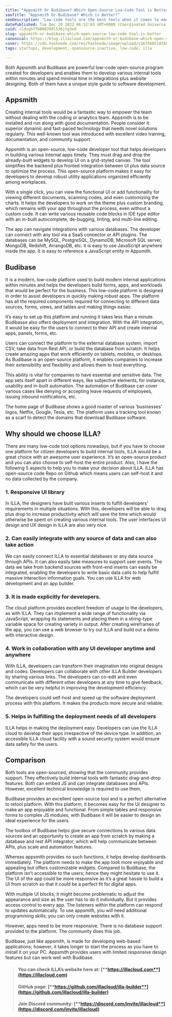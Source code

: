 ```yaml
---
title: "Appsmith Or Budibase? Which Open-Source Low-Code Tool is Better?"
seoTitle: "Appsmith Or Budibase? Which is Better?"
seoDescription: "Low-code tools are the best tools when it comes to managing a business. ILLA is one of the finest low-code tools for small businesses."
datePublished: Tue Dec 20 2022 06:52:03 GMT+0000 (Coordinated Universal Time)
cuid: cldsgh7f6000709l536jtg3v0
slug: appsmith-or-budibase-which-open-source-low-code-tool-is-better
canonical: https://blog.illacloud.com/appsmith-or-budibase-which-open-source-low-code-tool-is-better/
cover: https://cdn.hashnode.com/res/hashnode/image/upload/v1675665193586/279f5862-4c03-4b32-850e-5d4f4b353d3b.png
tags: startups, development, opensource-inactive, low-code, illa

---
```


Both Appsmith and Budibase are powerful low-code open-source program created for developers and enables them to develop various internal tools within minutes and spend minimal time in integrations plus website designing. Both of them have a unique style guide to software development.

## [**​**](https://www.illacloud.com/blog/which-open-source-low-code-tool-is-better#appsmith)**Appsmith**

Creating internal tools would be a fantastic way to empower the team without dealing with the coding or analytics team. Appsmith is to be installed and run along with good documentation. People consider it superior dynamic and fast-paced technology that needs novel solutions regularly. This well-known tool was introduced with excellent video training, documentation, and community support.

Appsmith is an open-source, low-code developer tool that helps developers in building various internal apps timely. They must drag and drop the already-built widgets to develop UI on a grid-styled canvas. The tool simplifies the backend plus fronted integration between UI plus data source to optimize the process. This open-source platform makes it easy for developers to develop robust utility applications organized efficiently among workplaces.

With a single click, you can view the functional UI or add functionality for viewing different documents, scanning codes, and even customizing the charts. It helps the developers to work on the theme plus custom branding, which remains with your app throughout the process, even without a custom code. It can write various reusable code blocks in IDE type editor with an in-built autocomplete, de-bugging, linting, and multi-line editing.

The app can navigate integrations with various databases. The developer can connect with any tool via a SaaS connector or API plugins. The databases can be MySQL, PostgreSQL, DynamoDB, Microsoft SQL server, MongoDB, Redshift, ArrangoDB, etc. it is easy to use JavaScript anywhere inside the app. It is easy to reference a JavaScript entity in Appsmith.

## [**​**](https://www.illacloud.com/blog/which-open-source-low-code-tool-is-better#budibase)**Budibase**

It is a modern, low-code platform used to build modern internal applications within minutes and helps the developers build forms, apps, and workloads that would be perfect for the business. This low-code platform is designed in order to assist developers in quickly making robust apps. The platform has all the required components required for connecting to different data sources, forms, views, and tables and making things easier.

It’s easy to set up this platform and running it takes less than a minute. Budibasse also offers deployment and integration. With the API integration, it would be easy for the users to connect to their API and create internal apps, panels, forms, etc.

Users can connect the platform to the external database system, import CSV, take data from Rest API, or build the database from scratch. It helps create amazing apps that work efficiently on tablets, mobiles, or desktops. As Budibase is an open-source platform, it enables companies to increase their extensibility and flexibility and allows them to host everything.

This ability is vital for companies to have essential and sensitive data. The app sets itself apart in different ways, like subjective elements, for instance, usability and in-built automation. The automation of Budibase can cover various cases like denying or accepting leave requests of employees, issuing inbound notifications, etc.

The home page of Budibase shows a good roaster of various ‘businesses’ logos, Netflix, Google, Tesla, etc. The platform uses a tracking tool known as a scarf to detect the domains that download Budibase software.

## **Why should we choose ILLA?**

There are many low-code tool options nowadays, but if you have to choose one platform for citizen developers to build internal tools, ILLA would be a great choice with an awesome user experience. It’s an open-source product and you can also choose to self-host the entire product. Also, I have the following 5 aspects to help you to make your decision about ILLA. ILLA has open-source code Repo on Github which means users can self-host it and no data collected by the company.

### [**​**](https://www.illacloud.com/blog/which-open-source-low-code-tool-is-better#1-responsive-ui-library)**1\. Responsive UI library**

In ILLA, the designers have built various inserts to fulfill developers’ requirements in multiple situations. With this, developers will be able to drag plus drop to increase productivity which will save the time which would otherwise be spent on creating various internal tools. The user interfaces UI design and UX design in ILLA are also very nice.

### [**​**](https://www.illacloud.com/blog/which-open-source-low-code-tool-is-better#2-can-easily-integrate-with-any-source-of-data-and-can-also-take-action)**2\. Can easily integrate with any source of data and can also take action**

We can easily connect ILLA to essential databases or any data source through APIs. It can also easily take measures to support user events. The data we take from backend sources with front-end inserts can easily be integrated, enabling the developers to write basic data calls to help fulfill massive interaction information goals. You can use ILLA for web development and an app builder.

### [**​**](https://www.illacloud.com/blog/which-open-source-low-code-tool-is-better#3-it-is-made-explicitly-for-developers)**3\. It is made explicitly for developers.**

The cloud platform provides excellent freedom of usage to the developers, as with ILLA. They can implement a wide range of functionality via JavaScript, wrapping its statements and placing them in a string-type variable space for creating variety in output. After creating wireframes of the app, you can use a web browser to try out ILLA and build out a demo with interactive design.

### [**​**](https://www.illacloud.com/blog/which-open-source-low-code-tool-is-better#4-work-in-collaboration-with-any-ui-developer-anytime-and-anywhere)**4\. Work in collaboration with any UI developer anytime and anywhere**

With ILLA, developers can transform their imagination into original designs and codes. Developers can collaborate with other ILLA Builder developers by sharing various links. The developers can co-edit and even communicate with different other developers at any time to give feedback, which can be very helpful in improving the development efficiency.

The developers could self-host and speed up the software deployment process with this platform. It makes the products more secure and reliable.

### [**​**](https://www.illacloud.com/blog/which-open-source-low-code-tool-is-better#5-helps-in-fulfilling-the-deployment-needs-of-all-developers)**5\. Helps in fulfilling the deployment needs of all developers**

ILLA helps in making the deployment easy. Developers can use the ILLA cloud to develop their apps irrespective of the device type. In addition, an accessible ILLA cloud facility with a sound security system would ensure data safety for the users.

## [**​**](https://www.illacloud.com/blog/which-open-source-low-code-tool-is-better#comparison)**Comparison**

Both tools are open-sourced, showing that the community provides support. They effectively build internal tools with fantastic drag-and-drop features. Both can embed JS and can integrate databases and APIs. However, excellent technical knowledge is required to use them.

Budibase provides an excellent open-source tool and is a perfect alternative to retool platform. With this platform, it becomes easy for the UI designer to make an app enjoyable and functional. From simple tables and responsive forms to complex JS modules, with Budibase it will be easier to design an ideal experience for the users.

The toolbox of Budibase helps give secure connections to various data sources and an opportunity to create an app from scratch by making a database and rest API integrator, which will help communicate between APIs, plus scale and automation features.

Whereas appsmith provides no such functions, it helps develop dashboards immediately. The platform needs to make the app look more enjoyable and appealing but offers customizable widgets. Compared to Budibase, the platform isn’t accessible to the users; hence they might hesitate to use it. The UI of the app could be more responsive as it’s a great hassle to build a UI from scratch so that it could be a perfect fit for digital apps.

With multiple UI blocks, it might become problematic to adjust the appearance and size as the user has to do it individually. But it provides access control to every app. The listeners within the platform can respond to updates automatically. To use appsmith, you will need additional programming skills; you can only create websites with it.

However, apps need to be more responsive. There is no database support provided to the platform. The community does this job.

Budibase, just like appsmith, is made for developing web-based applications; however, it takes longer to start the process as you have to install it on your PC. Appsmith provides users with limited responsive design features but can work well with Budibase.

> #### **You can check ILLA’s website here at:** [**https://illacloud.com**](https://illacloud.com)
> 
> #### **GitHub page:** [**https://github.com/illacloud/illa-builder**](https://github.com/illacloud/illa-builder)
> 
> #### **Join Discord community:** [**https://discord.com/invite/illacloud**](https://discord.com/invite/illacloud)